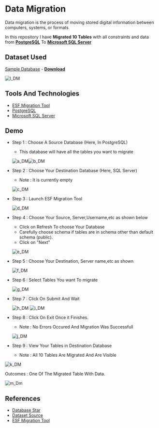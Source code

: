 # Data Migration

Data migration is the process of moving stored digital information between computers, systems, or formats

In this repository I have **Migrated 10 Tables**  with all constraints and data from [**PostgreSQL**](https://www.postgresqltutorial.com/) To [**Microsoft SQL Server**](https://www.sqlservertutorial.net/)
## Dataset Used 
[Sample Database](https://www.databasestar.com/sample-database-superheroes/)      - [**Download**](https://github.com/pragyagupta333/DataMigration)

![l_DM](https://user-images.githubusercontent.com/125549428/237056337-f610ea3a-706f-482f-9aec-c1229ffab925.png)


## Tools And Technologies
- [ESF Migration Tool](https://www.dbsofts.com/download/)
- [PostgreSQL](https://www.postgresql.org/download/)
- [Microsoft SQL Server](https://www.microsoft.com/en-us/sql-server/sql-server-downloads)

## Demo
- Step 1 : Choose A Source Database (Here, In PostgreSQL)
    - This database will have all the tables you want to migrate
   
   ![a_DM](https://user-images.githubusercontent.com/125549428/237061289-68365363-5916-47a7-a4db-20250911b4c0.png)![b_DM](https://user-images.githubusercontent.com/125549428/237061547-1f12cd54-69bc-425e-a08f-60327a68487f.png)
   
 - Step 2 : Choose Your Destination Database (Here, SQL Server)
      - Note : It is currently empty
   
   ![c_DM](https://user-images.githubusercontent.com/125549428/237062204-a948f854-49dc-475a-bfee-a8f08fc0a66f.png)

- Step 3 : Launch ESF Migration Tool
    
    ![d_DM](https://github.com/pragyagupta333/DataMigration/assets/125549428/7584ac26-bd60-4ae5-a15c-af89baef7250)



- Step 4 : Choose Your Source, Server,Username,etc as shown below
    - Click on Refresh To choose Your Database
    - Carefully choose schema if tables are in schema other than default schema (public).
    - Click on "Next"

  ![e_DM](https://github.com/pragyagupta333/DataMigration/assets/125549428/77c9ffd8-ab60-4308-95f2-7b4c92ffa118)
- Step 5 : Choose Your Destination, Server name,etc as shown

    ![f_DM](https://github.com/pragyagupta333/DataMigration/assets/125549428/84e5dcde-5ffa-4733-9cbd-4800c1fc58ba)

- Step 6 : Select Tables You want To migrate

    ![g_DM](https://github.com/pragyagupta333/DataMigration/assets/125549428/dc85bb8f-8493-40f2-abd1-20498ffede7e) 

- Step 7 : Click On Submit And Wait

    ![h_DM](https://github.com/pragyagupta333/DataMigration/assets/125549428/f222fdc5-244e-49a1-a89e-d24d5199c8c9) ![i_DM](https://github.com/pragyagupta333/DataMigration/assets/125549428/86d26a06-bdb6-42e9-9932-0f356a70f097)
    
- Step 8 : Click On Exit Once it Finishes.
    - Note : No Errors Occured And Migration Was Successfull
   
    ![j_DM](https://github.com/pragyagupta333/DataMigration/assets/125549428/8109f397-85ae-4ca2-835a-0a564c69ee53)

- Step 9 : View Your Tables in Destination Database 
  - Note : All 10 Tables Are Migrated And Are Visible

![k_DM](https://github.com/pragyagupta333/DataMigration/assets/125549428/4cf6cc2d-b92a-4cf4-9154-54abf274368c)

Outcomes : One Of The Migrated Table With Data.

   ![m_Dm](https://github.com/pragyagupta333/DataMigration/assets/125549428/ce638212-c3b4-4e7e-b03c-77cd855c988b)


## References

 - [Database Star](https://www.databasestar.com/sample-database-superheroes/)
 - [Dataset Source](https://github.com/bbrumm/databasestar/tree/main/sample_databases/sample_db_superheroes)     
-  [ESF Migration Tool](https://www.dbsofts.com/)
